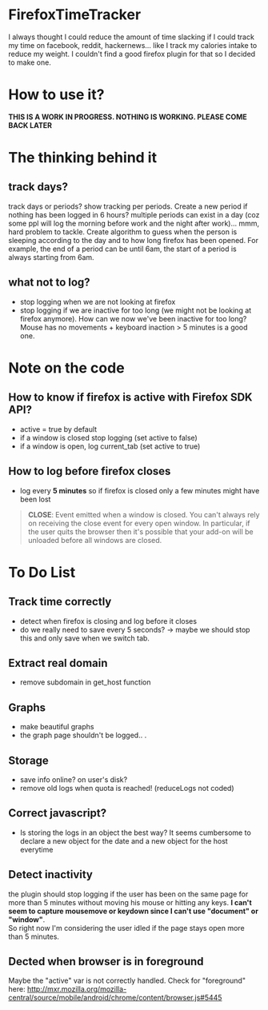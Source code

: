 # FirefoxTimeTracker

I always thought I could reduce the amount of time slacking if I could track my time on facebook, reddit, hackernews... like I track my calories intake to reduce my weight. I couldn't find a good firefox plugin for that so I decided to make one.

# How to use it?

**THIS IS A WORK IN PROGRESS. NOTHING IS WORKING. PLEASE COME BACK LATER**

# The thinking behind it

## track days?

track days or periods? show tracking per periods. Create a new period if nothing has been logged in 6 hours? multiple periods can exist in a day (coz some ppl will log the morning before work and the night after work)... mmm, hard problem to tackle. Create algorithm to guess when the person is sleeping according to the day and to how long firefox has been opened. For example, the end of a period can be until 6am, the start of a period is always starting from 6am.

## what not to log?

* stop logging when we are not looking at firefox
* stop logging if we are inactive for too long (we might not be looking at firefox anymore). How can we now we've been inactive for too long? Mouse has no movements + keyboard inaction > 5 minutes is a good one.

# Note on the code

## How to know if firefox is active with Firefox SDK API?

* active = true by default
* if a window is closed stop logging (set active to false)
* if a window is open, log current_tab (set active to true)

## How to log before firefox closes

* log every **5 minutes** so if firefox is closed only a few minutes might have been lost

> **CLOSE**: Event emitted when a window is closed. You can't always rely on receiving the close event for every open window. In particular, if the user quits the browser then it's possible that your add-on will be unloaded before all windows are closed.

# To Do List

## Track time correctly

* detect when firefox is closing and log before it closes
* do we really need to save every 5 seconds? -> maybe we should stop this and only save when we switch tab.

## Extract real domain

* remove subdomain in get_host function

## Graphs

* make beautiful graphs
* the graph page shouldn't be logged..
.
## Storage

* save info online? on user's disk?
* remove old logs when quota is reached! (reduceLogs not coded)

## Correct javascript?

* Is storing the logs in an object the best way? It seems cumbersome to declare a new object for the date and a new object for the host everytime

## Detect inactivity

the plugin should stop logging if the user has been on the same page for more than 5 minutes without moving his mouse or hitting any keys. **I can't seem to capture mousemove or keydown since I can't use "document" or "window"**.  
So right now I'm considering the user idled if the page stays open more than 5 minutes.  

## Dected when browser is in foreground

Maybe the "active" var is not correctly handled. Check for "foreground" here: http://mxr.mozilla.org/mozilla-central/source/mobile/android/chrome/content/browser.js#5445